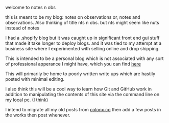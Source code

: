 welcome to notes n obs

this is meant to be my blog: notes on observations or, notes and observations. Also thinking of title nts n obs. but nts might seem like nuts instead of notes

I had a .shopify blog but it was caught up in significant front end gui stuff that made it take longer to deploy blogs. and it was tied to my attempt at a business site where I experimented with selling online and drop shipping.

This is intended to be a personal blog which is not associated with any sort of professional apperance I might have, which you can find <a href= "https://www.linkedin.com/in/ian-dodds-945301187/">here</a>

This will primarily be home  to poorly written write ups which are hastily posted with minimal editing. 

I also think this will be a cool way to learn how Git and GitHub work in addition to manipulating the contents of this site via the command line on my local pc. (I think)

I intend to migrate all my old posts from <a href="https://colonx.co/">colonx.co<a/> then add a few posts in the works then post whenever. 



